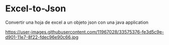 # Excel-to-Json
Convertir una hoja de excel a un objeto json con una java application


https://user-images.githubusercontent.com/11967028/33575376-fe3d5c9e-d901-11e7-8f22-fdec96e90c66.jpg
